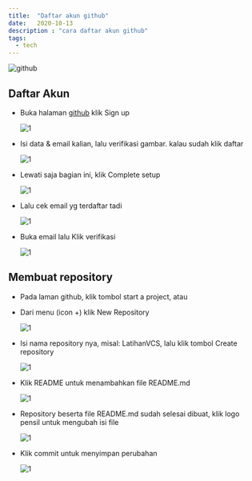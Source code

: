 ```yaml
---
title:  "Daftar akun github"
date:   2020-10-13
description : "cara daftar akun github"
tags:
  - tech
---
```


![github](https://pngimg.com/uploads/github/github_PNG15.png#post-img)

## Daftar Akun
* Buka halaman [github](https://github.com) klik Sign up

    ![1](/ngampus/pemrograman/tutor-github/1.png#post-img)

* Isi data & email kalian, lalu verifikasi gambar. kalau sudah klik daftar

    ![1](/ngampus/pemrograman/tutor-github/2.png#post-img)

* Lewati saja bagian ini, klik Complete setup

    ![1](/ngampus/pemrograman/tutor-github/3.png#post-img)

* Lalu cek email yg terdaftar tadi

    ![1](/ngampus/pemrograman/tutor-github/4.png#post-img)

* Buka email lalu Klik verifikasi

    ![1](/ngampus/pemrograman/tutor-github/5.png#post-img)


## Membuat repository
* Pada laman github, klik tombol start a project, atau
* Dari menu (icon +) klik New Repository

  ![1](/ngampus/pemrograman/tutor-github/6.png#post-img)

* Isi nama repository nya, misal: LatihanVCS, lalu klik tombol Create repository

    ![1](/ngampus/pemrograman/tutor-github/7.png#post-img)

* Klik README untuk menambahkan file README.md

    ![1](/ngampus/pemrograman/tutor-github/8.png#post-img)

* Repository beserta file README.md sudah selesai dibuat, klik logo pensil untuk mengubah isi file

    ![1](/ngampus/pemrograman/tutor-github/9.png#post-img)

* Klik commit untuk menyimpan perubahan

    ![1](/ngampus/pemrograman/tutor-github/10.png#post-img)
